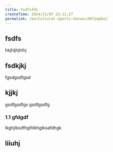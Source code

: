 ```yaml
---
title: fsdfsfds
createTime: 2024/11/07 23:11:27
permalink: /ko/Cultural-Sports-Venues/WX7pqmbo/
---
```


## fsdfs
hkjhljhjhlhj
## fsdkjkj

fgsdgsdfgsd

## kjjkj

gsdfgsdfgs
gsdfgsdfg

### 1.1 gfdgdf


lkghjlksdfhglhlkhglksafdhgk

## liiuhj

